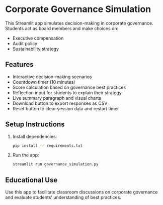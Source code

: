 
# Corporate Governance Simulation

This Streamlit app simulates decision-making in corporate governance. Students act as board members and make choices on:
- Executive compensation
- Audit policy
- Sustainability strategy

## Features
- Interactive decision-making scenarios
- Countdown timer (10 minutes)
- Score calculation based on governance best practices
- Reflection input for students to explain their strategy
- Live summary paragraph and visual charts
- Download button to export responses as CSV
- Reset button to clear session data and restart timer

## Setup Instructions
1. Install dependencies:
   ```bash
   pip install -r requirements.txt
   ```
2. Run the app:
   ```bash
   streamlit run governance_simulation.py
   ```

## Educational Use
Use this app to facilitate classroom discussions on corporate governance and evaluate students' understanding of best practices.

